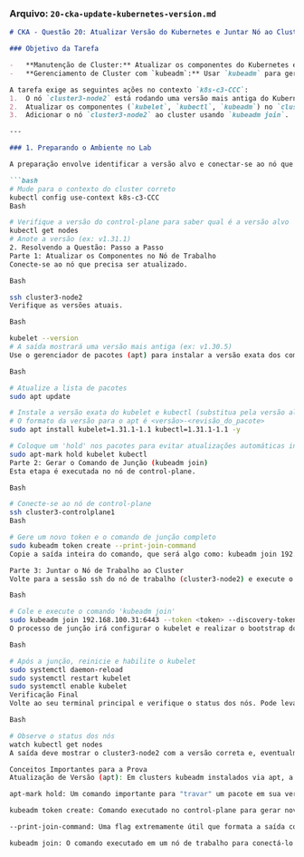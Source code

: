 ### **Arquivo: `20-cka-update-kubernetes-version.md`**

```markdown
# CKA - Questão 20: Atualizar Versão do Kubernetes e Juntar Nó ao Cluster

### Objetivo da Tarefa

-   **Manutenção de Cluster:** Atualizar os componentes do Kubernetes em um nó para a versão correta.
-   **Gerenciamento de Cluster com `kubeadm`:** Usar `kubeadm` para gerar um token de junção e adicionar um novo nó de trabalho a um cluster existente.

A tarefa exige as seguintes ações no contexto `k8s-c3-CCC`:
1.  O nó `cluster3-node2` está rodando uma versão mais antiga do Kubernetes e não faz parte do cluster.
2.  Atualizar os componentes (`kubelet`, `kubectl`, `kubeadm`) no `cluster3-node2` para a mesma versão do nó `cluster3-controlplane1`.
3.  Adicionar o nó `cluster3-node2` ao cluster usando `kubeadm join`.

---

### 1. Preparando o Ambiente no Lab

A preparação envolve identificar a versão alvo e conectar-se ao nó que precisa ser atualizado.

```bash
# Mude para o contexto do cluster correto
kubectl config use-context k8s-c3-CCC
Bash

# Verifique a versão do control-plane para saber qual é a versão alvo
kubectl get nodes
# Anote a versão (ex: v1.31.1)
2. Resolvendo a Questão: Passo a Passo
Parte 1: Atualizar os Componentes no Nó de Trabalho
Conecte-se ao nó que precisa ser atualizado.

Bash

ssh cluster3-node2
Verifique as versões atuais.

Bash

kubelet --version
# A saída mostrará uma versão mais antiga (ex: v1.30.5)
Use o gerenciador de pacotes (apt) para instalar a versão exata dos componentes.

Bash

# Atualize a lista de pacotes
sudo apt update

# Instale a versão exata do kubelet e kubectl (substitua pela versão alvo)
# O formato da versão para o apt é <versão>-<revisão_do_pacote>
sudo apt install kubelet=1.31.1-1.1 kubectl=1.31.1-1.1 -y

# Coloque um 'hold' nos pacotes para evitar atualizações automáticas indesejadas
sudo apt-mark hold kubelet kubectl
Parte 2: Gerar o Comando de Junção (kubeadm join)
Esta etapa é executada no nó de control-plane.

Bash

# Conecte-se ao nó de control-plane
ssh cluster3-controlplane1
Bash

# Gere um novo token e o comando de junção completo
sudo kubeadm token create --print-join-command
Copie a saída inteira do comando, que será algo como: kubeadm join 192.168.100.31:6443 --token ... --discovery-token-ca-cert-hash sha256:...

Parte 3: Juntar o Nó de Trabalho ao Cluster
Volte para a sessão ssh do nó de trabalho (cluster3-node2) e execute o comando copiado.

Bash

# Cole e execute o comando 'kubeadm join'
sudo kubeadm join 192.168.100.31:6443 --token <token> --discovery-token-ca-cert-hash sha256:<hash>
O processo de junção irá configurar o kubelet e realizar o bootstrap do TLS para que o nó possa se comunicar de forma segura com o api-server.

Bash

# Após a junção, reinicie e habilite o kubelet
sudo systemctl daemon-reload
sudo systemctl restart kubelet
sudo systemctl enable kubelet
Verificação Final
Volte ao seu terminal principal e verifique o status dos nós. Pode levar um ou dois minutos para que o novo nó apareça como Ready.

Bash

# Observe o status dos nós
watch kubectl get nodes
A saída deve mostrar o cluster3-node2 com a versão correta e, eventualmente, com o status Ready.

Conceitos Importantes para a Prova
Atualização de Versão (apt): Em clusters kubeadm instalados via apt, a atualização dos componentes é feita através do gerenciador de pacotes. É crucial especificar a versão exata para garantir a consistência no cluster.

apt-mark hold: Um comando importante para "travar" um pacote em sua versão atual, impedindo que um apt upgrade geral o atualize para uma versão incompatível com o cluster.

kubeadm token create: Comando executado no control-plane para gerar novos tokens de bootstrap.

--print-join-command: Uma flag extremamente útil que formata a saída completa do comando kubeadm join, incluindo o token e o hash do CA, pronta para ser copiada e colada no nó de trabalho.

kubeadm join: O comando executado em um nó de trabalho para conectá-lo a um cluster Kubernetes existente. Ele usa o token para autenticar-se com o api-server e o hash do certificado da CA para verificar a identidade do control-plane.
